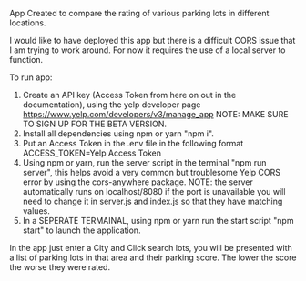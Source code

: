 App Created to compare the rating of various parking lots in different locations. 

I would like to have deployed this app but there is a difficult CORS issue that I am trying to work around. For now it requires the use of a local server to function. 

To run app:
1. Create an API key (Access Token from here on out in the documentation), using the yelp developer page https://www.yelp.com/developers/v3/manage_app NOTE: MAKE SURE TO SIGN UP FOR THE BETA VERSION.
2. Install all dependencies using npm or yarn "npm i". 
3. Put an Access Token in the .env file in the following format
ACCESS_TOKEN=Yelp Access Token
4. Using npm or yarn, run the server script in the terminal "npm run server", this helps avoid a very common but troublesome Yelp CORS error by using the cors-anywhere package. 
NOTE: the server automatically runs on localhost/8080 if the port is unavailable you will need to change it in server.js and index.js so that they have matching values. 
5. In a SEPERATE TERMAINAL, using npm or yarn run the start script "npm start" to launch the application. 

In the app just enter a City and Click search lots, you will be presented with a list of parking lots in that area and their parking score. The lower the score the worse they were rated. 

